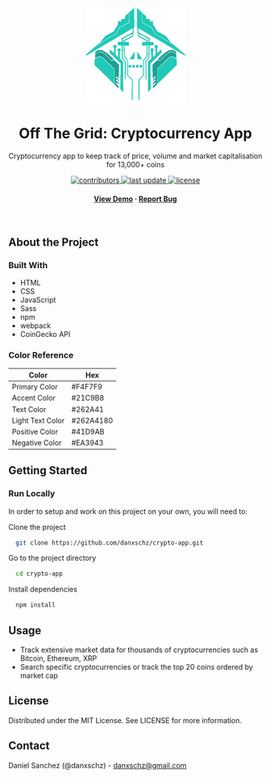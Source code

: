<div align="center">
  <img src="src/assets/logo.png" alt="logo" width="200" height="auto">
  <h1>Off The Grid: Cryptocurrency App</h1>

  <p>
  Cryptocurrency app to keep track of price, volume and market capitalisation for 13,000+ coins
  </p>

  <p>
    <a href="https://github.com/danxschz/crypto-app/graphs/contributors">
      <img src="https://img.shields.io/github/contributors/danxschz/crypto-app" alt="contributors">
    </a>
    <a href="https://github.com/danxschz/crypto-app/commits/main">
      <img src="https://img.shields.io/github/last-commit/danxschz/crypto-app" alt="last update">
    </a>
    <a href="https://github.com/danxschz/crypto-app/blob/master/LICENSE">
      <img src="https://img.shields.io/github/license/danxschz/crypto-app.svg" alt="license">
    </a>
  </p>

  <h4>
    <a href="https://danxschz.github.io/crypto-app">View Demo</a>
    <span> · </span>
    <a href="https://github.com/danxschz/crypto-app/issues/">Report Bug</a>
  </h4>
</div>

<br>

## About the Project

### Built With

- HTML
- CSS
- JavaScript
- Sass
- npm
- webpack
- CoinGecko API

### Color Reference

| Color             | Hex                                                                |
| ----------------- | ------------------------------------------------------------------ |
| Primary Color | #F4F7F9 |
| Accent Color | #21C9B8 |
| Text Color | #262A41 |
| Light Text Color | #262A4180 |
| Positive Color | #41D9AB |
| Negative Color | #EA3943 |

## Getting Started

### Run Locally

In order to setup and work on this project on your own, you will need to:

Clone the project

```bash
  git clone https://github.com/danxschz/crypto-app.git
```

Go to the project directory

```bash
  cd crypto-app
```

Install dependencies

```bash
  npm install
```

## Usage

- Track extensive market data for thousands of cryptocurrencies such as Bitcoin, Ethereum, XRP 
- Search specific cryptocurrencies or track the top 20 coins ordered by market cap 

## License

Distributed under the MIT License. See LICENSE for more information.

## Contact

Daniel Sanchez (@danxschz) - danxschz@gmail.com
